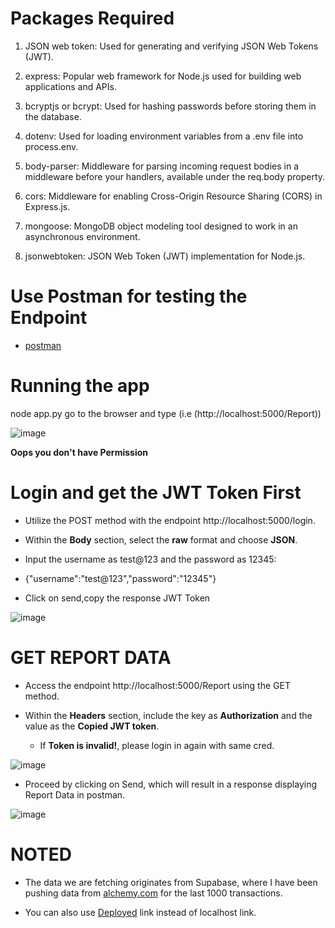 # Packages Required

1. JSON web token: Used for generating and verifying JSON Web Tokens (JWT).

2. express: Popular web framework for Node.js used for building web applications and APIs.

3. bcryptjs or bcrypt: Used for hashing passwords before storing them in the database.

4. dotenv: Used for loading environment variables from a .env file into process.env.

5. body-parser: Middleware for parsing incoming request bodies in a middleware before your handlers, available under the req.body property.

6. cors: Middleware for enabling Cross-Origin Resource Sharing (CORS) in Express.js.

7. mongoose: MongoDB object modeling tool designed to work in an asynchronous environment.

8. jsonwebtoken: JSON Web Token (JWT) implementation for Node.js.

# Use Postman for testing the Endpoint

  - [postman](https://web.postman.co/workspace/My-Workspace~89b7c15c-0c0b-4db3-8836-4454373cf629/request/create?requestId=7d39237e-5df3-4533-8f74-57e389f21211) 

# Running the app

node app.py
go to the browser and type (i.e (http://localhost:5000/Report))

![image](https://github.com/PiyushChaukade/Meroku_project/assets/93372962/902891a7-b1f3-42eb-ae45-794e52adc405)

**Oops you don't have Permission**

#  Login and get the JWT Token First

  - Utilize the POST method with the endpoint http://localhost:5000/login.

  - Within the <b>Body</b> section, select the <b>raw</b> format and choose <b>JSON</b>.

  - Input the username as test@123 and the password as 12345:

  - {"username":"test@123","password":"12345"}

  - Click on send,copy the response JWT Token

   ![image](https://github.com/PiyushChaukade/Meroku_project/assets/93372962/9a530d1a-16ae-404b-899b-f18d1a665e95)

# GET REPORT DATA

  - Access the endpoint http://localhost:5000/Report using the GET method.

  - Within the <b>Headers</b> section, include the key as <b>Authorization</b> and the value as the <b>Copied JWT token</b>.
    - If <b>Token is invalid!</b>, please login in again with same cred.

   ![image](https://github.com/PiyushChaukade/Meroku_project/assets/93372962/7c190b97-1b04-4f09-8573-3c3dfb85e324)


  - Proceed by clicking on Send, which will result in a response displaying Report Data in postman.

   ![image](https://github.com/PiyushChaukade/Meroku_project/assets/93372962/1ff8f092-5d71-4203-bd85-79e7cdf06c12)

# NOTED 

- The data we are fetching originates from Supabase, where I have been pushing data from [alchemy.com](https://www.alchemy.com/) for the last 1000 transactions.

- You can also use [Deployed](https://meroku-project.onrender.com/Report) link instead of localhost link.


